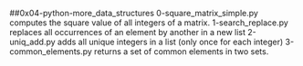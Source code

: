 ##0x04-python-more_data_structures
0-square_matrix_simple.py computes the square value of all integers of a matrix.
1-search_replace.py replaces all occurrences of an element by another in a new list
2-uniq_add.py adds all unique integers in a list (only once for each integer)
3-common_elements.py returns a set of common elements in two sets.
